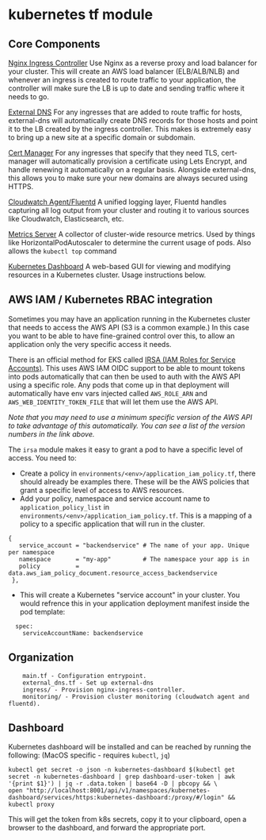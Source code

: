 # kubernetes tf module

## Core Components

[Nginx Ingress Controller](https://github.com/kubernetes/ingress-nginx/)
Use Nginx as a reverse proxy and load balancer for your cluster. This will create an AWS load balancer (ELB/ALB/NLB) and whenever an ingress is created to route traffic to your application, the controller will make sure the LB is up to date and sending traffic where it needs to go.

[External DNS](https://github.com/kubernetes-sigs/external-dns)
For any ingresses that are added to route traffic for hosts, external-dns will automatically create DNS records for those hosts and point it to the LB created by the ingress controller.
This makes is extremely easy to bring up a new site at a specific domain or subdomain.

[Cert Manager](https://github.com/jetstack/cert-manager)
For any ingresses that specify that they need TLS, cert-manager will automatically provision a certificate using Lets Encrypt, and handle renewing it automatically on a regular basis.
Alongside external-dns, this allows you to make sure your new domains are always secured using HTTPS.

[Cloudwatch Agent/Fluentd](https://github.com/fluent/fluentd)
A unified logging layer, Fluentd handles capturing all log output from your cluster and routing it to various sources like Cloudwatch, Elasticsearch, etc.

[Metrics Server](https://github.com/kubernetes-sigs/metrics-server)
A collector of cluster-wide resource metrics.
Used by things like HorizontalPodAutoscaler to determine the current usage of pods. Also allows the `kubectl top` command

[Kubernetes Dashboard](https://github.com/kubernetes/dashboard)
A web-based GUI for viewing and modifying resources in a Kubernetes cluster. Usage instructions below.


## AWS IAM / Kubernetes RBAC integration

Sometimes you may have an application running in the Kubernetes cluster that needs to access the AWS API (S3 is a common example.) In this case you want to be able to have fine-grained control over this, to allow an application only the very specific access it needs.

There is an official method for EKS called [IRSA (IAM Roles for Service Accounts)](https://aws.amazon.com/blogs/opensource/introducing-fine-grained-iam-roles-service-accounts/). This uses AWS IAM OIDC support to be able to mount tokens into pods automatically that can then be used to auth with the AWS API using a specific role. Any pods that come up in that deployment will automatically have env vars injected called `AWS_ROLE_ARN` and `AWS_WEB_IDENTITY_TOKEN_FILE` that will let them use the AWS API.

*Note that you may need to use a minimum specific version of the AWS API to take advantage of this automatically. You can see a list of the version numbers in the link above.*

The `irsa` module makes it easy to grant a pod to have a specific level of access. You need to:

- Create a policy in `environments/<env>/application_iam_policy.tf`, there should already be examples there. These will be the AWS policies that grant a specific level of access to AWS resources.
- Add your policy, namespace and service account name to `application_policy_list` in `environments/<env>/application_iam_policy.tf`. This is a mapping of a policy to a specific application that will run in the cluster.

```
{
   service_account = "backendservice" # The name of your app. Unique per namespace
   namespace       = "my-app"         # The namespace your app is in
   policy          = data.aws_iam_policy_document.resource_access_backendservice
 },
```

- This will create a Kubernetes "service account" in your cluster. You would refrence this in your application deployment manifest inside the pod template:
```
  spec:
    serviceAccountName: backendservice
```



## Organization

```
    main.tf - Configuration entrypoint.
    external_dns.tf - Set up external-dns
    ingress/ - Provision nginx-ingress-controller.
    monitoring/ - Provision cluster monitoring (cloudwatch agent and fluentd).
```


## Dashboard

Kubernetes dashboard will be installed and can be reached by running the following:
(MacOS specific - requires `kubectl`, `jq`)

```
kubectl get secret -o json -n kubernetes-dashboard $(kubectl get secret -n kubernetes-dashboard | grep dashboard-user-token | awk '{print $1}') | jq -r .data.token | base64 -D | pbcopy && \
open "http://localhost:8001/api/v1/namespaces/kubernetes-dashboard/services/https:kubernetes-dashboard:/proxy/#/login" && kubectl proxy
```

This will get the token from k8s secrets, copy it to your clipboard, open a browser to the dashboard, and forward the appropriate port.

